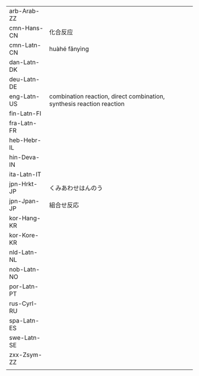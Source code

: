 | | | |
|-|-|-|
| arb-Arab-ZZ |  |  |
| cmn-Hans-CN | 化合反应 |  |
| cmn-Latn-CN | huàhé fǎnyìng |  |
| dan-Latn-DK |  |  |
| deu-Latn-DE |  |  |
| eng-Latn-US | combination reaction, direct combination, synthesis reaction reaction |  |
| fin-Latn-FI |  |  |
| fra-Latn-FR |  |  |
| heb-Hebr-IL |  |  |
| hin-Deva-IN |  |  |
| ita-Latn-IT |  |  |
| jpn-Hrkt-JP | くみあわせはんのう |  |
| jpn-Jpan-JP | 組合せ反応 |  |
| kor-Hang-KR |  |  |
| kor-Kore-KR |  |  |
| nld-Latn-NL |  |  |
| nob-Latn-NO |  |  |
| por-Latn-PT |  |  |
| rus-Cyrl-RU |  |  |
| spa-Latn-ES |  |  |
| swe-Latn-SE |  |  |
| zxx-Zsym-ZZ |  |  |
|  |  |  |
